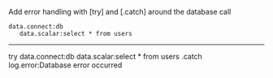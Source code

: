 Add error handling with [try] and [.catch] around the database call

```hyperlambda
data.connect:db
   data.scalar:select * from users
```
---
try
   data.connect:db
      data.scalar:select * from users
.catch
   log.error:Database error occurred
